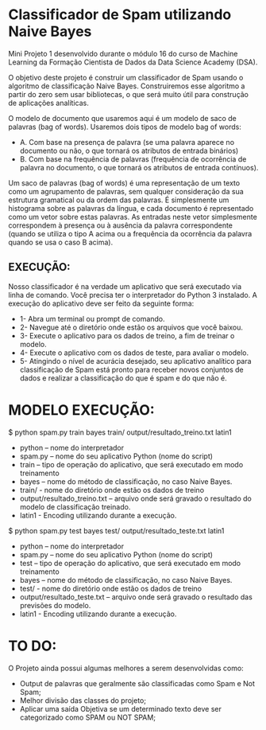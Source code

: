 # Classificador de Spam utilizando Naive Bayes

Mini Projeto 1 desenvolvido durante o módulo 16 do curso de Machine Learning da Formação Cientista de Dados da Data Science Academy (DSA).

O objetivo deste projeto é construir um classificador de Spam usando o algoritmo de classificação Naive Bayes. Construiremos esse algoritmo a partir do zero sem usar bibliotecas, o que será muito útil para construção de aplicações analíticas.

O modelo de documento que usaremos aqui é um modelo de saco de palavras (bag of words). Usaremos dois tipos de modelo bag of words:

- A. Com base na presença de palavra (se uma palavra aparece no documento ou não, o que tornará os atributos de entrada binários)
- B. Com base na frequência de palavras (frequência de ocorrência de palavra no documento, o que tornará os atributos de entrada contínuos).

Um saco de palavras (bag of words) é uma representação de um texto como um agrupamento de palavras, sem qualquer consideração da sua estrutura gramatical ou da ordem das palavras. É simplesmente um histograma sobre as palavras da língua, e cada documento é representado como um vetor sobre estas palavras. As entradas neste vetor simplesmente correspondem à presença ou à ausência da palavra correspondente (quando se utiliza o tipo A acima ou a frequência da ocorrência da palavra quando se usa o caso B acima).

## EXECUÇÃO:

Nosso classificador é na verdade um aplicativo que será executado via linha de comando. Você precisa ter o interpretador do Python 3 instalado. 
A execução do aplicativo deve ser feito da seguinte forma:

- 1- Abra um terminal ou prompt de comando.
- 2- Navegue até o diretório onde estão os arquivos que você baixou.
- 3- Execute o aplicativo para os dados de treino, a fim de treinar o modelo.
- 4- Execute o aplicativo com os dados de teste, para avaliar o modelo.
- 5- Atingindo o nível de acurácia desejado, seu aplicativo analítico para classificação de Spam está pronto para receber novos conjuntos de dados e realizar a classificação do que é spam e do que não é.

# MODELO EXECUÇÃO:

$ python spam.py train bayes train/ output/resultado_treino.txt latin1

- python – nome do interpretador
- spam.py – nome do seu aplicativo Python (nome do script)
- train – tipo de operação do aplicativo, que será executado em modo treinamento
- bayes – nome do método de classificação, no caso Naive Bayes.
- train/ - nome do diretório onde estão os dados de treino
- output/resultado_treino.txt – arquivo onde será gravado o resultado do modelo de classificação treinado.
- latin1 - Encoding utilizando durante a execução.

$ python spam.py test bayes test/ output/resultado_teste.txt latin1

- python – nome do interpretador
- spam.py – nome do seu aplicativo Python (nome do script)
- test – tipo de operação do aplicativo, que será executado em modo treinamento
- bayes – nome do método de classificação, no caso Naive Bayes.
- test/ - nome do diretório onde estão os dados de treino
- output/resultado_teste.txt – arquivo onde será gravado o resultado das previsões do modelo.
- latin1 - Encoding utilizando durante a execução.


# TO DO:
O Projeto ainda possui algumas melhores a serem desenvolvidas como: 
- Output de palavras que geralmente são classificadas como Spam e Not Spam;
- Melhor divisão das classes do projeto;
- Aplicar uma saída Objetiva se um determinado texto deve ser categorizado como SPAM ou NOT SPAM;
